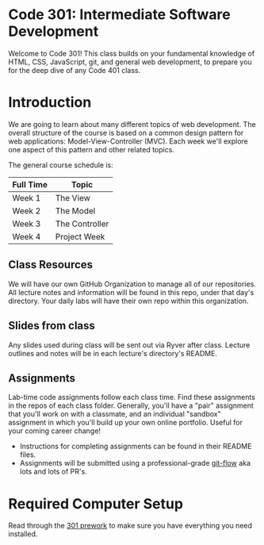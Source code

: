 # Code 301: Intermediate Software Development

Welcome to Code 301! This class builds on your fundamental knowledge of HTML, CSS, JavaScript, git, and general web development, to prepare you for the deep dive of any Code 401 class.

# Introduction

We are going to learn about many different topics of web development. The overall structure of the course is based on a common design pattern for web applications: Model-View-Controller (MVC). Each week we'll explore one aspect of this pattern and other related topics.

The general course schedule is:

Full Time  | Topic
-----------|---------------
Week 1     | The View
Week 2     | The Model
Week 3     | The Controller
Week 4     | Project Week

## Class Resources

We will have our own GitHub Organization to manage all of our repositories. All lecture notes and information will be found in this repo, under that day's directory. Your daily labs will have their own repo within this organization.

## Slides from class

Any slides used during class will be sent out via Ryver after class. Lecture outlines and notes will be in each lecture's directory's README.

## Assignments

Lab-time code assignments follow each class time. Find these assignments in the repos of each class folder. Generally, you'll have a "pair" assignment that you'll work on with a classmate, and an individual "sandbox" assignment in which you'll build up your own online portfolio. Useful for your coming career change!

- Instructions for completing assignments can be found in their README files. 
- Assignments will be submitted using a professional-grade [git-flow](GIT_FLOW.md) aka lots and lots of PR's.

# Required Computer Setup

Read through the [301 prework](https://github.com/codefellowspdx/code-301-prework) to make sure you have everything you need installed.    

